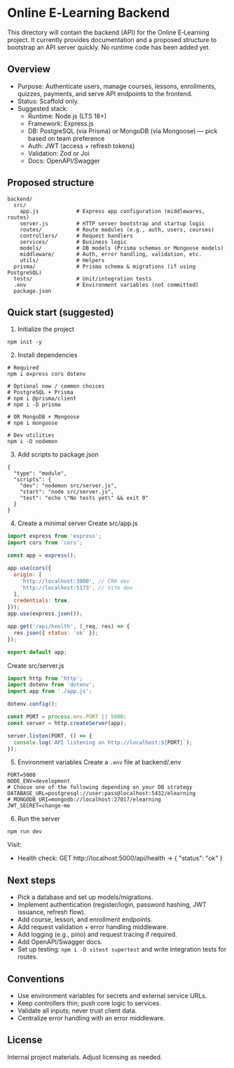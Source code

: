 # Online E‑Learning Backend

This directory will contain the backend (API) for the Online E‑Learning project. It currently provides documentation and a proposed structure to bootstrap an API server quickly. No runtime code has been added yet.

## Overview
- Purpose: Authenticate users, manage courses, lessons, enrollments, quizzes, payments, and serve API endpoints to the frontend.
- Status: Scaffold only.
- Suggested stack:
  - Runtime: Node.js (LTS 18+)
  - Framework: Express.js
  - DB: PostgreSQL (via Prisma) or MongoDB (via Mongoose) — pick based on team preference
  - Auth: JWT (access + refresh tokens)
  - Validation: Zod or Joi
  - Docs: OpenAPI/Swagger

## Proposed structure
```
backend/
  src/
    app.js            # Express app configuration (middlewares, routes)
    server.js         # HTTP server bootstrap and startup logic
    routes/           # Route modules (e.g., auth, users, courses)
    controllers/      # Request handlers
    services/         # Business logic
    models/           # DB models (Prisma schemas or Mongoose models)
    middleware/       # Auth, error handling, validation, etc.
    utils/            # Helpers
  prisma/             # Prisma schema & migrations (if using PostgreSQL)
  tests/              # Unit/integration tests
  .env                # Environment variables (not committed)
  package.json
```

## Quick start (suggested)
1) Initialize the project
```
npm init -y
```

2) Install dependencies
```
# Required
npm i express cors dotenv

# Optional now / common choices
# PostgreSQL + Prisma
# npm i @prisma/client
# npm i -D prisma

# OR MongoDB + Mongoose
# npm i mongoose

# Dev utilities
npm i -D nodemon
```

3) Add scripts to package.json
```
{
  "type": "module",
  "scripts": {
    "dev": "nodemon src/server.js",
    "start": "node src/server.js",
    "test": "echo \"No tests yet\" && exit 0"
  }
}
```

4) Create a minimal server
Create src/app.js
```js
import express from 'express';
import cors from 'cors';

const app = express();

app.use(cors({
  origin: [
    'http://localhost:3000', // CRA dev
    'http://localhost:5173', // Vite dev
  ],
  credentials: true,
}));
app.use(express.json());

app.get('/api/health', (_req, res) => {
  res.json({ status: 'ok' });
});

export default app;
```

Create src/server.js
```js
import http from 'http';
import dotenv from 'dotenv';
import app from './app.js';

dotenv.config();

const PORT = process.env.PORT || 5000;
const server = http.createServer(app);

server.listen(PORT, () => {
  console.log(`API listening on http://localhost:${PORT}`);
});
```

5) Environment variables
Create a `.env` file at backend/.env
```
PORT=5000
NODE_ENV=development
# Choose one of the following depending on your DB strategy
DATABASE_URL=postgresql://user:pass@localhost:5432/elearning
# MONGODB_URI=mongodb://localhost:27017/elearning
JWT_SECRET=change-me
```

6) Run the server
```
npm run dev
```
Visit:
- Health check: GET http://localhost:5000/api/health -> { "status": "ok" }

## Next steps
- Pick a database and set up models/migrations.
- Implement authentication (register/login, password hashing, JWT issuance, refresh flow).
- Add course, lesson, and enrollment endpoints.
- Add request validation + error handling middleware.
- Add logging (e.g., pino) and request tracing if required.
- Add OpenAPI/Swagger docs.
- Set up testing: `npm i -D vitest supertest` and write integration tests for routes.

## Conventions
- Use environment variables for secrets and external service URLs.
- Keep controllers thin; push core logic to services.
- Validate all inputs; never trust client data.
- Centralize error handling with an error middleware.

## License
Internal project materials. Adjust licensing as needed.